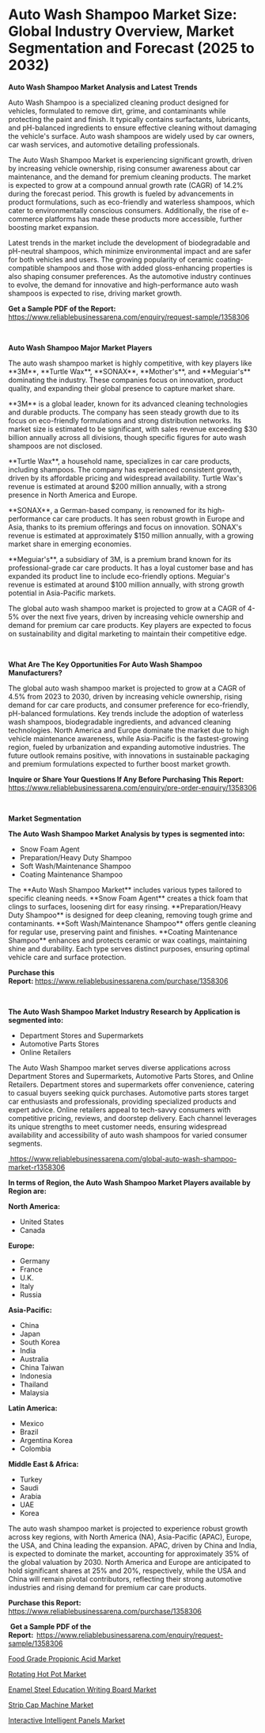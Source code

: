 <p><h1>Auto Wash Shampoo Market Size: Global Industry Overview, Market Segmentation and Forecast (2025 to 2032)</h1></p><p><strong>Auto Wash Shampoo Market Analysis and Latest Trends</strong></p>
<p><p>Auto Wash Shampoo is a specialized cleaning product designed for vehicles, formulated to remove dirt, grime, and contaminants while protecting the paint and finish. It typically contains surfactants, lubricants, and pH-balanced ingredients to ensure effective cleaning without damaging the vehicle's surface. Auto wash shampoos are widely used by car owners, car wash services, and automotive detailing professionals.</p><p>The Auto Wash Shampoo Market is experiencing significant growth, driven by increasing vehicle ownership, rising consumer awareness about car maintenance, and the demand for premium cleaning products. The market is expected to grow at a compound annual growth rate (CAGR) of 14.2% during the forecast period. This growth is fueled by advancements in product formulations, such as eco-friendly and waterless shampoos, which cater to environmentally conscious consumers. Additionally, the rise of e-commerce platforms has made these products more accessible, further boosting market expansion.</p><p>Latest trends in the market include the development of biodegradable and pH-neutral shampoos, which minimize environmental impact and are safer for both vehicles and users. The growing popularity of ceramic coating-compatible shampoos and those with added gloss-enhancing properties is also shaping consumer preferences. As the automotive industry continues to evolve, the demand for innovative and high-performance auto wash shampoos is expected to rise, driving market growth.</p></p>
<p><strong>Get a Sample PDF of the Report:&nbsp;</strong> <a href="https://www.reliablebusinessarena.com/enquiry/request-sample/1358306?utm_campaign=1943&utm_medium=2&utm_source=Github&utm_content=ia&utm_term=21012025&utm_id=auto-wash-shampoo">https://www.reliablebusinessarena.com/enquiry/request-sample/1358306</a></p>
<p>&nbsp;</p>
<p><strong>Auto Wash Shampoo Major Market Players</strong></p>
<p><p>The auto wash shampoo market is highly competitive, with key players like **3M**, **Turtle Wax**, **SONAX**, **Mother's**, and **Meguiar's** dominating the industry. These companies focus on innovation, product quality, and expanding their global presence to capture market share.</p><p>**3M** is a global leader, known for its advanced cleaning technologies and durable products. The company has seen steady growth due to its focus on eco-friendly formulations and strong distribution networks. Its market size is estimated to be significant, with sales revenue exceeding $30 billion annually across all divisions, though specific figures for auto wash shampoos are not disclosed.</p><p>**Turtle Wax**, a household name, specializes in car care products, including shampoos. The company has experienced consistent growth, driven by its affordable pricing and widespread availability. Turtle Wax's revenue is estimated at around $200 million annually, with a strong presence in North America and Europe.</p><p>**SONAX**, a German-based company, is renowned for its high-performance car care products. It has seen robust growth in Europe and Asia, thanks to its premium offerings and focus on innovation. SONAX's revenue is estimated at approximately $150 million annually, with a growing market share in emerging economies.</p><p>**Meguiar's**, a subsidiary of 3M, is a premium brand known for its professional-grade car care products. It has a loyal customer base and has expanded its product line to include eco-friendly options. Meguiar's revenue is estimated at around $100 million annually, with strong growth potential in Asia-Pacific markets.</p><p>The global auto wash shampoo market is projected to grow at a CAGR of 4-5% over the next five years, driven by increasing vehicle ownership and demand for premium car care products. Key players are expected to focus on sustainability and digital marketing to maintain their competitive edge.</p></p>
<p>&nbsp;</p>
<p><strong>What Are The Key Opportunities For Auto Wash Shampoo Manufacturers?</strong></p>
<p><p>The global auto wash shampoo market is projected to grow at a CAGR of 4.5% from 2023 to 2030, driven by increasing vehicle ownership, rising demand for car care products, and consumer preference for eco-friendly, pH-balanced formulations. Key trends include the adoption of waterless wash shampoos, biodegradable ingredients, and advanced cleaning technologies. North America and Europe dominate the market due to high vehicle maintenance awareness, while Asia-Pacific is the fastest-growing region, fueled by urbanization and expanding automotive industries. The future outlook remains positive, with innovations in sustainable packaging and premium formulations expected to further boost market growth.</p></p>
<p><strong>Inquire or Share Your Questions If Any Before Purchasing This Report:</strong> <a href="https://www.reliablebusinessarena.com/enquiry/pre-order-enquiry/1358306?utm_campaign=1943&utm_medium=2&utm_source=Github&utm_content=ia&utm_term=21012025&utm_id=auto-wash-shampoo">https://www.reliablebusinessarena.com/enquiry/pre-order-enquiry/1358306</a></p>
<p>&nbsp;</p>
<p><strong>Market Segmentation</strong></p>
<p><strong>The Auto Wash Shampoo Market Analysis by types is segmented into:</strong></p>
<p><ul><li>Snow Foam Agent</li><li>Preparation/Heavy Duty Shampoo</li><li>Soft Wash/Maintenance Shampoo</li><li>Coating Maintenance Shampoo</li></ul></p>
<p><p>The **Auto Wash Shampoo Market** includes various types tailored to specific cleaning needs. **Snow Foam Agent** creates a thick foam that clings to surfaces, loosening dirt for easy rinsing. **Preparation/Heavy Duty Shampoo** is designed for deep cleaning, removing tough grime and contaminants. **Soft Wash/Maintenance Shampoo** offers gentle cleaning for regular use, preserving paint and finishes. **Coating Maintenance Shampoo** enhances and protects ceramic or wax coatings, maintaining shine and durability. Each type serves distinct purposes, ensuring optimal vehicle care and surface protection.</p></p>
<p><strong>Purchase this Report:&nbsp;</strong><a href="https://www.reliablebusinessarena.com/purchase/1358306?utm_campaign=1943&utm_medium=2&utm_source=Github&utm_content=ia&utm_term=21012025&utm_id=auto-wash-shampoo">https://www.reliablebusinessarena.com/purchase/1358306</a></p>
<p>&nbsp;</p>
<p><strong>The Auto Wash Shampoo Market Industry Research by Application is segmented into:</strong></p>
<p><ul><li>Department Stores and Supermarkets</li><li>Automotive Parts Stores</li><li>Online Retailers</li></ul></p>
<p><p>The Auto Wash Shampoo market serves diverse applications across Department Stores and Supermarkets, Automotive Parts Stores, and Online Retailers. Department stores and supermarkets offer convenience, catering to casual buyers seeking quick purchases. Automotive parts stores target car enthusiasts and professionals, providing specialized products and expert advice. Online retailers appeal to tech-savvy consumers with competitive pricing, reviews, and doorstep delivery. Each channel leverages its unique strengths to meet customer needs, ensuring widespread availability and accessibility of auto wash shampoos for varied consumer segments.</p></p>
<p><a href="https://www.reliablebusinessarena.com/global-auto-wash-shampoo-market-r1358306?utm_campaign=1943&utm_medium=2&utm_source=Github&utm_content=ia&utm_term=21012025&utm_id=auto-wash-shampoo">&nbsp;https://www.reliablebusinessarena.com/global-auto-wash-shampoo-market-r1358306</a></p>
<p><strong>In terms of Region, the Auto Wash Shampoo Market Players available by Region are:</strong></p>
<p>
    <p> <strong> North America: </strong>
        <ul>
            <li>United States</li>
            <li>Canada</li>
        </ul>
        </p> 
    <p> <strong> Europe: </strong>
        <ul>
            <li>Germany</li>
            <li>France</li>
            <li>U.K.</li>
            <li>Italy</li>
            <li>Russia</li>
        </ul>
        </p> 
    <p> <strong> Asia-Pacific: </strong>
        <ul>
            <li>China</li>
            <li>Japan</li>
            <li>South Korea</li>
            <li>India</li>
            <li>Australia</li>
            <li>China Taiwan</li>
            <li>Indonesia</li>
            <li>Thailand</li>
            <li>Malaysia</li>
        </ul>
        </p> 
    <p> <strong> Latin America: </strong>
        <ul>
            <li>Mexico</li>
            <li>Brazil</li>
            <li>Argentina Korea</li>
            <li>Colombia</li>
        </ul>
        </p> 
    <p> <strong> Middle East & Africa: </strong>
        <ul>
            <li>Turkey</li>
            <li>Saudi</li>
            <li>Arabia</li>
            <li>UAE</li>
            <li>Korea</li>
        </ul>
    </p>
    </p>
<p><p>The auto wash shampoo market is projected to experience robust growth across key regions, with North America (NA), Asia-Pacific (APAC), Europe, the USA, and China leading the expansion. APAC, driven by China and India, is expected to dominate the market, accounting for approximately 35% of the global valuation by 2030. North America and Europe are anticipated to hold significant shares at 25% and 20%, respectively, while the USA and China will remain pivotal contributors, reflecting their strong automotive industries and rising demand for premium car care products.</p></p>
<p><strong>Purchase this Report: </strong><a href="https://www.reliablebusinessarena.com/purchase/1358306?utm_campaign=1943&utm_medium=2&utm_source=Github&utm_content=ia&utm_term=21012025&utm_id=auto-wash-shampoo">https://www.reliablebusinessarena.com/purchase/1358306</a></p>
<p>&nbsp;<strong>Get a Sample PDF of the Report:&nbsp;&nbsp;</strong><a href="https://www.reliablebusinessarena.com/enquiry/request-sample/1358306?utm_campaign=1943&utm_medium=2&utm_source=Github&utm_content=ia&utm_term=21012025&utm_id=auto-wash-shampoo">https://www.reliablebusinessarena.com/enquiry/request-sample/1358306</a></p>
<p><strong></strong></p>
<p><p><a href="https://www.linkedin.com/pulse/food-grade-propionic-acid-market-research-report-provides-z405f?utm_campaign=1943&utm_medium=2&utm_source=Github&utm_content=ia&utm_term=21012025&utm_id=auto-wash-shampoo">Food Grade Propionic Acid Market</a></p><p><a href="https://www.linkedin.com/pulse/whats-fueling-rotating-hot-pot-markets-growth-72-cagr-ytpac?utm_campaign=1943&utm_medium=2&utm_source=Github&utm_content=ia&utm_term=21012025&utm_id=auto-wash-shampoo">Rotating Hot Pot Market</a></p><p><a href="https://www.linkedin.com/pulse/growth-forecast-revenue-outlook-enamel-steel-education-kmnoc?utm_campaign=1943&utm_medium=2&utm_source=Github&utm_content=ia&utm_term=21012025&utm_id=auto-wash-shampoo">Enamel Steel Education Writing Board Market</a></p><p><a href="https://www.linkedin.com/pulse/projected-cagr-131-strip-cap-machine-market-analysis-production-gawhf?utm_campaign=1943&utm_medium=2&utm_source=Github&utm_content=ia&utm_term=21012025&utm_id=auto-wash-shampoo">Strip Cap Machine Market</a></p><p><a href="https://www.linkedin.com/pulse/navigating-interactive-intelligent-panels-market-growth-fwhjf?utm_campaign=1943&utm_medium=2&utm_source=Github&utm_content=ia&utm_term=21012025&utm_id=auto-wash-shampoo">Interactive Intelligent Panels Market</a></p></p>